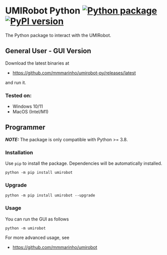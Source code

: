 # UMIRobot Python [![Python package](https://github.com/mmmarinho/umirobot-py/actions/workflows/python-package.yml/badge.svg)](https://github.com/mmmarinho/umirobot-py/actions/workflows/python-package.yml)[![PyPI version](https://badge.fury.io/py/umirobot.svg)](https://badge.fury.io/py/umirobot) 

The Python package to interact with the UMIRobot.

## General User - GUI Version

Download the latest binaries at 

- https://github.com/mmmarinho/umirobot-py/releases/latest

and run it.

### Tested on:
- Windows 10/11
- MacOS (Intel/M1)

## Programmer

**_NOTE:_**  The package is only compatible with Python >= 3.8.

### Installation

Use `pip` to install the package. Dependencies will be automatically installed.

`python -m pip install umirobot`

### Upgrade

`python -m pip install umirobot --upgrade`

### Usage

You can run the GUI as follows

`python -m umirobot`

For more advanced usage, see

- https://github.com/mmmarinho/umirobot

